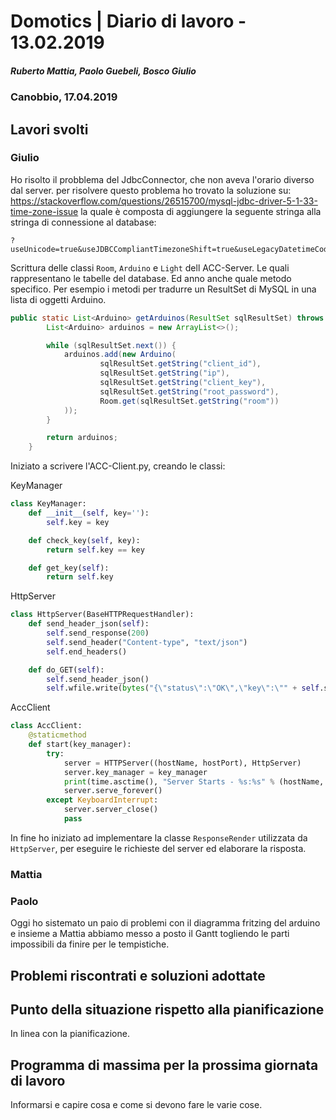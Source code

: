 # Domotics | Diario di lavoro - 13.02.2019

##### Ruberto Mattia, Paolo Guebeli, Bosco Giulio

### Canobbio, 17.04.2019

## Lavori svolti

### Giulio

Ho risolto il probblema del JdbcConnector, che non aveva l'orario diverso dal server. per risolvere
questo problema ho trovato la soluzione su:
https://stackoverflow.com/questions/26515700/mysql-jdbc-driver-5-1-33-time-zone-issue la quale
&egrave; composta di aggiungere la seguente stringa alla stringa di connessione al database:

```
?useUnicode=true&useJDBCCompliantTimezoneShift=true&useLegacyDatetimeCode=false&serverTimezone=UTC
```

Scrittura delle classi `Room`, `Arduino` e `Light` dell ACC-Server.
Le quali rappresentano le tabelle del database. Ed anno anche quale metodo specifico. Per esempio
i metodi per tradurre un ResultSet di MySQL in una lista di oggetti Arduino.

```java
public static List<Arduino> getArduinos(ResultSet sqlResultSet) throws SQLException {
        List<Arduino> arduinos = new ArrayList<>();

        while (sqlResultSet.next()) {
            arduinos.add(new Arduino(
                    sqlResultSet.getString("client_id"),
                    sqlResultSet.getString("ip"),
                    sqlResultSet.getString("client_key"),
                    sqlResultSet.getString("root_password"),
                    Room.get(sqlResultSet.getString("room"))
            ));
        }

        return arduinos;
    }
```

Iniziato a scrivere l'ACC-Client.py, creando le classi:

KeyManager

```py
class KeyManager:
    def __init__(self, key=''):
        self.key = key

    def check_key(self, key):
        return self.key == key

    def get_key(self):
        return self.key
```

HttpServer

```py
class HttpServer(BaseHTTPRequestHandler):
    def send_header_json(self):
        self.send_response(200)
        self.send_header("Content-type", "text/json")
        self.end_headers()

    def do_GET(self):
        self.send_header_json()
        self.wfile.write(bytes("{\"status\":\"OK\",\"key\":\"" + self.server.key_manager.get_key() + "\"}", "utf-8"))
```

AccClient

```py
class AccClient:
    @staticmethod
    def start(key_manager):
        try:
            server = HTTPServer((hostName, hostPort), HttpServer)
            server.key_manager = key_manager
            print(time.asctime(), "Server Starts - %s:%s" % (hostName, hostPort))
            server.serve_forever()
        except KeyboardInterrupt:
            server.server_close()
            pass
```

In fine ho iniziato ad implementare la classe `ResponseRender` utilizzata da `HttpServer`, per
eseguire le richieste del server ed elaborare la risposta.
### Mattia

### Paolo

Oggi ho sistemato un paio di problemi con il diagramma fritzing del arduino e
insieme a Mattia abbiamo messo a posto il Gantt togliendo le parti impossibili da finire per le tempistiche.

##  Problemi riscontrati e soluzioni adottate


##  Punto della situazione rispetto alla pianificazione
In linea con la pianificazione.


## Programma di massima per la prossima giornata di lavoro
Informarsi e capire cosa e come si devono fare le varie cose.
